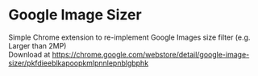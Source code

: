 # Google Image Sizer
Simple Chrome extension to re-implement Google Images size filter (e.g. Larger than 2MP) <br>
Download at https://chrome.google.com/webstore/detail/google-image-sizer/pkfdieeblkapoopkmlpnnlepnblgbphk
